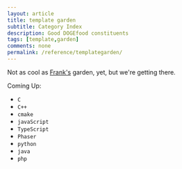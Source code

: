 ```yaml
---
layout: article
title: template garden
subtitle: Category Index
description: Good DOGEfood constituents
tags: [template,garden]
comments: none
permalink: /reference/templategarden/
---
```


Not as cool as [Frank's](linkTBD) garden, yet, but we're getting there.


Coming Up:

* `C`
* `C++`
* `cmake`
* `javaScript`
* `TypeScript`
* `Phaser`
* `python`
* `java`
* `php`


